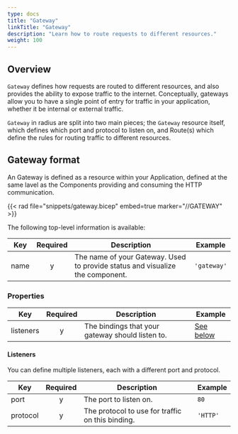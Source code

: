 ```yaml
---
type: docs
title: "Gateway"
linkTitle: "Gateway"
description: "Learn how to route requests to different resources."
weight: 100
---
```


## Overview

`Gateway` defines how requests are routed to different resources, and also provides the ability to expose traffic to the internet. Conceptually, gateways allow you to have a single point of entry for  traffic in your application, whether it be internal or external traffic.

`Gateway` in radius are split into two main pieces; the `Gateway` resource itself, which defines which port and protocol to listen on, and Route(s) which define the rules for routing traffic to different resources.

## Gateway format

An Gateway is defined as a resource within your Application, defined at the same lavel as the Components providing and consuming the HTTP communication.

{{< rad file="snippets/gateway.bicep" embed=true marker="//GATEWAY" >}}

The following top-level information is available:

| Key  | Required | Description | Example |
|------|:--------:|-------------|---------|
| name | y | The name of your Gateway. Used to provide status and visualize the component. | `'gateway'`

### Properties

| Key  | Required | Description | Example |
|------|:--------:|-------------|---------|
| listeners | y | The bindings that your gateway should listen to. |  [See below](#listeners)

#### Listeners

You can define multiple listeners, each with a different port and protocol.

| Key  | Required | Description | Example |
|------|:--------:|-------------|---------|
| port | y | The port to listen on. | `80`
| protocol | y | The protocol to use for traffic on this binding. | `'HTTP'`

